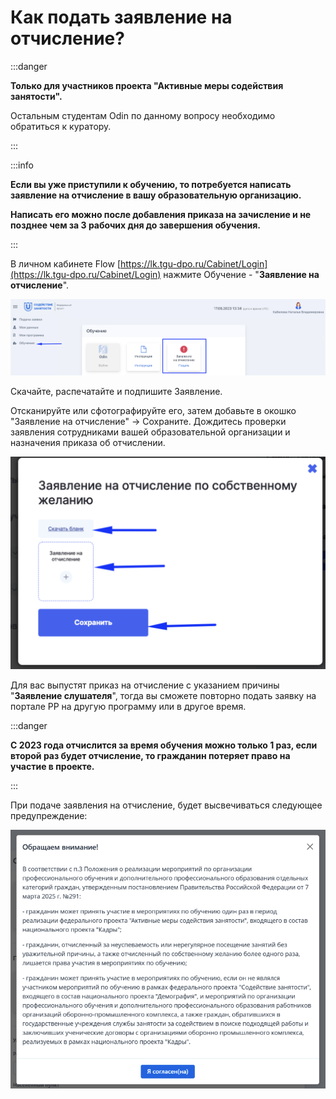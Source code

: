# Как подать заявление на отчисление?

:::danger

**Только для участников проекта "Активные меры содействия занятости".**

Остальным студентам Odin по данному вопросу необходимо обратиться к куратору.

:::

:::info

**Если вы уже приступили к обучению, то потребуется написать заявление на отчисление в вашу образовательную организацию.**

**Написать его можно после добавления приказа на зачисление и не позднее чем за 3 рабочих дня до завершения обучения.**

:::

В личном кабинете Flow [https://lk.tgu-dpo.ru/Cabinet/Login](https://lk.tgu-dpo.ru/Cabinet/Login) нажмите Обучение - "**Заявление на отчисление**".

![](<.gitbook/assets/image (90).png>)

Скачайте, распечатайте и подпишите Заявление.

Отсканируйте или сфотографируйте его, затем добавьте в окошко "Заявление на отчисление" -> Сохраните. Дождитесь проверки заявления  сотрудниками вашей образовательной организации и назначения приказа об отчислении.

![](<.gitbook/assets/image (91).png>)

Для вас выпустят приказ на отчисление с указанием причины "**Заявление слушателя**", тогда вы сможете повторно подать заявку на портале РР на другую программу или в другое время.

:::danger

**С 2023 года отчислится за время обучения можно только 1 раз, если второй раз будет отчисление, то гражданин потеряет право на участие в проекте.**

:::

При подаче заявления на отчисление, будет высвечиваться следующее предупреждение:

![](<.gitbook/assets/image (136).png>)
